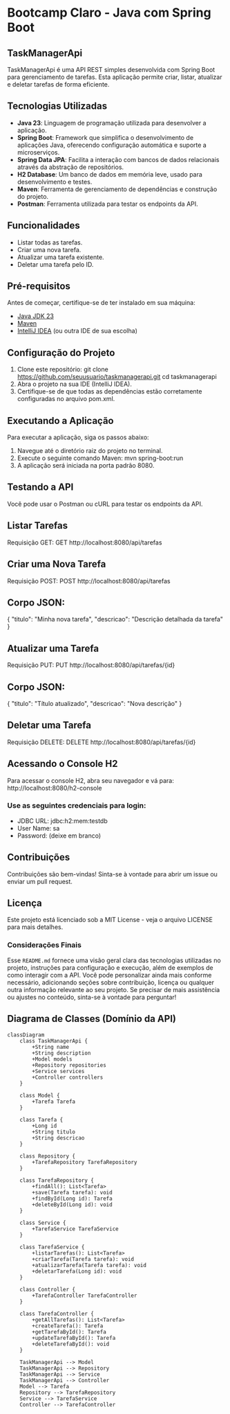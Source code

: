 # Bootcamp Claro - Java com Spring Boot

## TaskManagerApi
TaskManagerApi é uma API REST simples desenvolvida com Spring Boot para gerenciamento de tarefas. Esta aplicação permite criar, listar, atualizar e deletar tarefas de forma eficiente.

## Tecnologias Utilizadas

- **Java 23**: Linguagem de programação utilizada para desenvolver a aplicação.
- **Spring Boot**: Framework que simplifica o desenvolvimento de aplicações Java, oferecendo configuração automática e suporte a microserviços.
- **Spring Data JPA**: Facilita a interação com bancos de dados relacionais através da abstração de repositórios.
- **H2 Database**: Um banco de dados em memória leve, usado para desenvolvimento e testes.
- **Maven**: Ferramenta de gerenciamento de dependências e construção do projeto.
- **Postman**: Ferramenta utilizada para testar os endpoints da API.

## Funcionalidades

- Listar todas as tarefas.
- Criar uma nova tarefa.
- Atualizar uma tarefa existente.
- Deletar uma tarefa pelo ID.
  
## Pré-requisitos

Antes de começar, certifique-se de ter instalado em sua máquina:

- [Java JDK 23](https://www.oracle.com/java/technologies/javase-jdk23-downloads.html)
- [Maven](https://maven.apache.org/download.cgi)
- [IntelliJ IDEA](https://www.jetbrains.com/idea/download/) (ou outra IDE de sua escolha)

## Configuração do Projeto
1. Clone este repositório:
   git clone https://github.com/seuusuario/taskmanagerapi.git
   cd taskmanagerapi
3. Abra o projeto na sua IDE (IntelliJ IDEA).
4. Certifique-se de que todas as dependências estão corretamente configuradas no arquivo pom.xml.

## Executando a Aplicação
Para executar a aplicação, siga os passos abaixo:
1. Navegue até o diretório raiz do projeto no terminal.
2. Execute o seguinte comando Maven: mvn spring-boot:run
3. A aplicação será iniciada na porta padrão 8080.

## Testando a API
Você pode usar o Postman ou cURL para testar os endpoints da API.

## Listar Tarefas
Requisição GET: GET http://localhost:8080/api/tarefas

## Criar uma Nova Tarefa
Requisição POST: POST http://localhost:8080/api/tarefas

## Corpo JSON:
{
    "titulo": "Minha nova tarefa",
    "descricao": "Descrição detalhada da tarefa"
}

## Atualizar uma Tarefa
Requisição PUT: PUT http://localhost:8080/api/tarefas/{id}

## Corpo JSON:
{
    "titulo": "Título atualizado",
    "descricao": "Nova descrição"
}

## Deletar uma Tarefa
Requisição DELETE:
DELETE http://localhost:8080/api/tarefas/{id}

## Acessando o Console H2
Para acessar o console H2, abra seu navegador e vá para:
http://localhost:8080/h2-console
### Use as seguintes credenciais para login:
- JDBC URL: jdbc:h2:mem:testdb
- User Name: sa
- Password: (deixe em branco)

## Contribuições
Contribuições são bem-vindas! Sinta-se à vontade para abrir um issue ou enviar um pull request.

## Licença
Este projeto está licenciado sob a MIT License - veja o arquivo LICENSE para mais detalhes.


### Considerações Finais

Esse `README.md` fornece uma visão geral clara das tecnologias utilizadas no projeto, instruções para configuração e execução, além de exemplos de como interagir com a API. Você pode personalizar ainda mais conforme necessário, adicionando seções sobre contribuição, licença ou qualquer outra informação relevante ao seu projeto. Se precisar de mais assistência ou ajustes no conteúdo, sinta-se à vontade para perguntar!

## Diagrama de Classes (Domínio da API)

```mermaid
classDiagram
    class TaskManagerApi {
        +String name
        +String description
        +Model models
        +Repository repositories
        +Service services
        +Controller controllers
    }

    class Model {
        +Tarefa Tarefa
    }

    class Tarefa {
        +Long id
        +String titulo
        +String descricao
    }

    class Repository {
        +TarefaRepository TarefaRepository
    }

    class TarefaRepository {
        +findAll(): List<Tarefa>
        +save(Tarefa tarefa): void
        +findById(Long id): Tarefa
        +deleteById(Long id): void
    }

    class Service {
        +TarefaService TarefaService
    }

    class TarefaService {
        +listarTarefas(): List<Tarefa>
        +criarTarefa(Tarefa tarefa): void
        +atualizarTarefa(Tarefa tarefa): void
        +deletarTarefa(Long id): void
    }

    class Controller {
        +TarefaController TarefaController
    }

    class TarefaController {
        +getAllTarefas(): List<Tarefa>
        +createTarefa(): Tarefa
        +getTarefaById(): Tarefa
        +updateTarefaById(): Tarefa
        +deleteTarefaById(): void
    }

    TaskManagerApi --> Model
    TaskManagerApi --> Repository
    TaskManagerApi --> Service
    TaskManagerApi --> Controller
    Model --> Tarefa
    Repository --> TarefaRepository
    Service --> TarefaService
    Controller --> TarefaController

```
